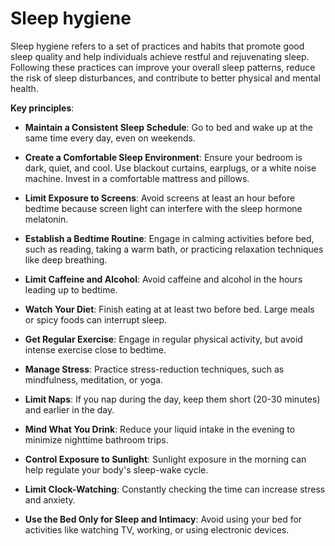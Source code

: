 # Sleep hygiene

Sleep hygiene refers to a set of practices and habits that promote good sleep quality and help individuals achieve restful and rejuvenating sleep. Following these practices can improve your overall sleep patterns, reduce the risk of sleep disturbances, and contribute to better physical and mental health.

**Key principles**:

* **Maintain a Consistent Sleep Schedule**: Go to bed and wake up at the same time every day, even on weekends. 
  
* **Create a Comfortable Sleep Environment**: Ensure your bedroom is dark, quiet, and cool. Use blackout curtains, earplugs, or a white noise machine. Invest in a comfortable mattress and pillows.
  
* **Limit Exposure to Screens**: Avoid screens at least an hour before bedtime because screen light can interfere with the sleep hormone melatonin. 
  
* **Establish a Bedtime Routine**: Engage in calming activities before bed, such as reading, taking a warm bath, or practicing relaxation techniques like deep breathing.

* **Limit Caffeine and Alcohol**: Avoid caffeine and alcohol in the hours leading up to bedtime.

* **Watch Your Diet**: Finish eating at at least two before bed. Large meals or spicy foods can interrupt sleep.

* **Get Regular Exercise**: Engage in regular physical activity, but avoid intense exercise close to bedtime.
  
* **Manage Stress**: Practice stress-reduction techniques, such as mindfulness, meditation, or yoga.

* **Limit Naps**: If you nap during the day, keep them short (20-30 minutes) and earlier in the day.

* **Mind What You Drink**: Reduce your liquid intake in the evening to minimize nighttime bathroom trips.

* **Control Exposure to Sunlight**: Sunlight exposure in the morning can help regulate your body's sleep-wake cycle. 
  
* **Limit Clock-Watching**: Constantly checking the time can increase stress and anxiety.

* **Use the Bed Only for Sleep and Intimacy**: Avoid using your bed for activities like watching TV, working, or using electronic devices.
